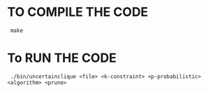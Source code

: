 
# TO COMPILE THE CODE
``` make```

# To RUN THE CODE
``` ./bin/uncertainclique <file> <k-constraint> <p-probabilistic> <algorithm> <prune>```
